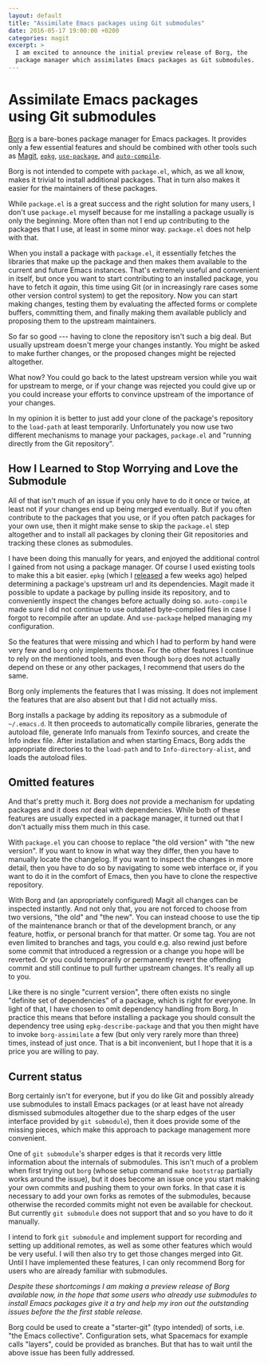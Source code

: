 ```yaml
---
layout: default
title: "Assimilate Emacs packages using Git submodules"
date: 2016-05-17 19:00:00 +0200
categories: magit
excerpt: >
  I am excited to announce the initial preview release of Borg, the
  package manager which assimilates Emacs packages as Git submodules.
---
```


# Assimilate Emacs packages<br> using Git submodules

[Borg][repo] is a bare-bones package manager for Emacs packages.
It provides only a few essential features and should be combined
with other tools such as [Magit], [`epkg`], [`use-package`], and
[`auto-compile`].

Borg is not intended to compete with `package.el`, which, as we all
know, makes it trivial to install additional packages.  That in turn
also makes it easier for the maintainers of these packages.

While `package.el` is a great success and the right solution for many
users, I don't use `package.el` myself because for me installing a
package usually is only the beginning.  More often than not I end up
contributing to the packages that I use, at least in some minor way.
`package.el` does not help with that.

When you install a package with `package.el`, it essentially fetches
the libraries that make up the package and then makes them available
to the current and future Emacs instances.  That's extremely useful
and convenient in itself, but once you want to start contributing to
an installed package, you have to fetch it *again*, this time using
Git (or in increasingly rare cases some other version control system)
to get the repository.  Now you can start making changes, testing them
by evaluating the affected forms or complete buffers, committing them,
and finally making them available publicly and proposing them to the
upstream maintainers.

So far so good --- having to clone the repository isn't such a big
deal.  But usually upstream doesn't merge your changes instantly.  You
might be asked to make further changes, or the proposed changes might
be rejected altogether.

What now? You could go back to the latest upstream version while you
wait for upstream to merge, or if your change was rejected you could
give up or you could increase your efforts to convince upstream of the
importance of your changes.

In my opinion it is better to just add your clone of the package's
repository to the `load-path` at least temporarily.  Unfortunately you
now use two different mechanisms to manage your packages, `package.el`
and "running directly from the Git repository".

## How I Learned to Stop Worrying and Love the Submodule

All of that isn't much of an issue if you only have to do it once or
twice, at least not if your changes end up being merged eventually.
But if you often contribute to the packages that you use, or if you
often patch packages for your own use, then it might make sense to
skip the `package.el` step altogether and to install all packages by
cloning their Git repositories and tracking these clones as
submodules.

I have been doing this manually for years, and enjoyed the additional
control I gained from not using a package manager.  Of course I used
existing tools to make this a bit easier.  `epkg` (which
I [released][20160416] a few weeks ago) helped determining a package's
upstream url and its dependencies.  Magit made it possible to update a
package by pulling inside its repository, and to conveniently inspect
the changes before actually doing so.  `auto-compile` made sure I did
not continue to use outdated byte-compiled files in case I forgot to
recompile after an update.  And `use-package` helped managing my
configuration.

So the features that were missing and which I had to perform by hand
were very few and `borg` only implements those.  For the other
features I continue to rely on the mentioned tools, and even though
`borg` does not actually depend on these or any other packages, I
recommend that users do the same.

Borg only implements the features that I was missing.  It does not
implement the features that are also absent but that I did not
actually miss.

Borg installs a package by adding its repository as a submodule of
`~/.emacs.d`.  It then proceeds to automatically compile libraries,
generate the autoload file, generate Info manuals from Texinfo
sources, and create the Info index file.  After installation and when
starting Emacs, Borg adds the appropriate directories to the `load-path`
and to `Info-directory-alist`, and loads the autoload files.

## Omitted features

And that's pretty much it.  Borg does *not* provide a mechanism for
updating packages and it does *not* deal with dependencies.  While
both of these features are usually expected in a package manager,
it turned out that I don't actually miss them much in this case.

With `package.el` you can choose to replace "the old version" with "the
new version".  If you want to know in what way they differ, then you
have to manually locate the changelog.  If you want to inspect the
changes in more detail, then you have to do so by navigating to some
web interface or, if you want to do it in the comfort of Emacs, then
you have to clone the respective repository.

With Borg and (an appropriately configured) Magit all changes can be
inspected instantly.  And not only that, you are not forced to choose
from two versions, "the old" and "the new".  You can instead choose to
use the tip of the maintenance branch or that of the development
branch, or any feature, hotfix, or personal branch for that matter.
Or some tag.  You are not even limited to branches and tags, you could
e.g. also rewind just before some commit that introduced a regression
or a change you hope will be reverted.  Or you could temporarily or
permanently revert the offending commit and still continue to pull
further upstream changes.  It's really all up to you.

Like there is no single "current version", there often exists no
single "definite set of dependencies" of a package, which is right for
everyone.  In light of that, I have chosen to omit dependency handling
from Borg.  In practice this means that before installing a package
you should consult the dependency tree using `epkg-describe-package`
and that you then might have to invoke `borg-assimilate` a few (but
only very rarely more than three) times, instead of just once.  That
is a bit inconvenient, but I hope that it is a price you are willing
to pay.

## Current status

Borg certainly isn't for everyone, but if you do like Git and possibly
already use submodules to install Emacs packages (or at least have not
already dismissed submodules altogether due to the sharp edges of the
user interface provided by `git submodule`), then it does provide some
of the missing pieces, which make this approach to package management
more convenient.

One of `git submodule`'s sharper edges is that it records very little
information about the internals of submodules.  This isn't much of a
problem when first trying out `borg` (whose setup command `make
bootstrap` partially works around the issue), but it does become an
issue once you start making your own commits and pushing them to your
own forks.  In that case it is necessary to add your own forks as
remotes of the submodules, because otherwise the recorded commits
might not even be available for checkout.  But currently `git
submodule` does not support that and so you have to do it manually.

I intend to fork `git submodule` and implement support for recording
and setting up additional remotes, as well as some other features
which would be very useful.  I will then also try to get those changes
merged into Git.  Until I have implemented these features, I can only
recommend Borg for users who are already familiar with submodules.

*Despite these shortcomings I am making a preview release of Borg
available now, in the hope that some users who already use submodules
to install Emacs packages give it a try and help my iron out the
outstanding issues before the the first stable release.*

Borg could be used to create a "starter-git" (typo intended) of sorts,
i.e. "the Emacs collective".  Configuration sets, what Spacemacs for
example calls "layers", could be provided as branches.  But that has
to wait until the above issue has been fully addressed.

[20160416]:       /2016/04/16/re-introducing-the-emacsmirror

[repo]:           https://gitlab.com/tarsius/borg
[manual]:         https://emacsmirror.net/manual/borg 

[`auto-compile`]: https://github.com/tarsius/auto-compile
[`epkg`]:         https://gitlab.com/tarsius/epkg
[`use-package`]:  https://github.com/jwiegley/use-package
[magit]:          https://github.com/magit/magit
